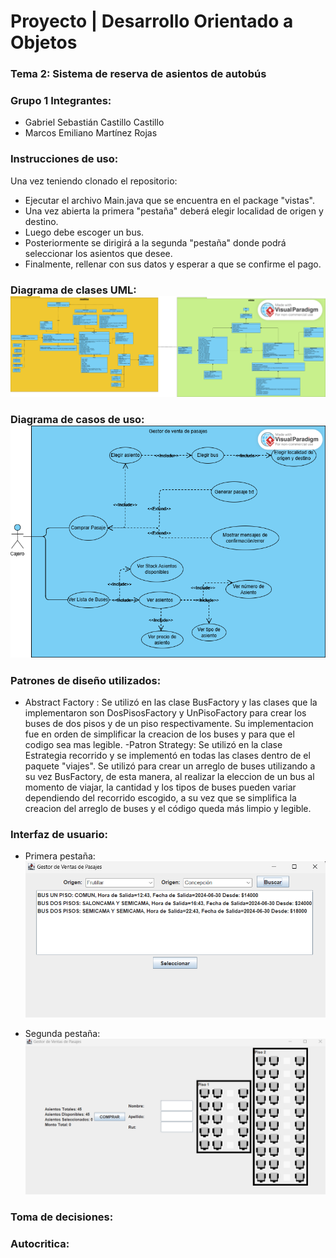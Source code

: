 # Proyecto | Desarrollo Orientado a Objetos
### Tema 2: Sistema de reserva de asientos de autobús
### Grupo 1 Integrantes: 
 - Gabriel Sebastián Castillo Castillo
 - Marcos Emiliano Martínez Rojas
### Instrucciones de uso: 
Una vez teniendo clonado el repositorio: 
- Ejecutar el archivo Main.java que se encuentra en el package "vistas".
- Una vez abierta la primera "pestaña" deberá elegir localidad de origen y destino.
- Luego debe escoger un bus. 
- Posteriormente se dirigirá a la segunda "pestaña" donde podrá seleccionar los asientos que desee.
- Finalmente, rellenar con sus datos y esperar a que se confirme el pago. 
### Diagrama de clases UML:![DiagramaDeClases.png](DiagramaDeClases.png)
### Diagrama de casos de uso: ![DiagramaDeCasosDeUso.png](CasosUso.png)
### Patrones de diseño utilizados:
- Abstract Factory : Se utilizó en las clase BusFactory y las clases que la implementaron son DosPisosFactory y UnPisoFactory para crear los buses de dos pisos y de un piso respectivamente. Su implementacion fue en orden de simplificar
la creacion de los buses y para que el codigo sea mas legible.
-Patron Strategy: Se utilizó en la clase Estrategia recorrido y se implementó en todas las clases dentro de el paquete "viajes". Se utilizó para crear un arreglo de buses utilizando a su vez BusFactory,
de esta manera, al realizar la eleccion de un bus al momento de viajar, la cantidad y los tipos de buses pueden variar dependiendo del recorrido escogido, a su vez que 
se simplifica la creacion del arreglo de buses y el código queda más limpio y legible.
### Interfaz de usuario:
- Primera pestaña: ![img.png](Interfaz1.png)

- Segunda pestaña: ![img_1.png](Interfaz2.png)
### Toma de decisiones:
### Autocritica: 